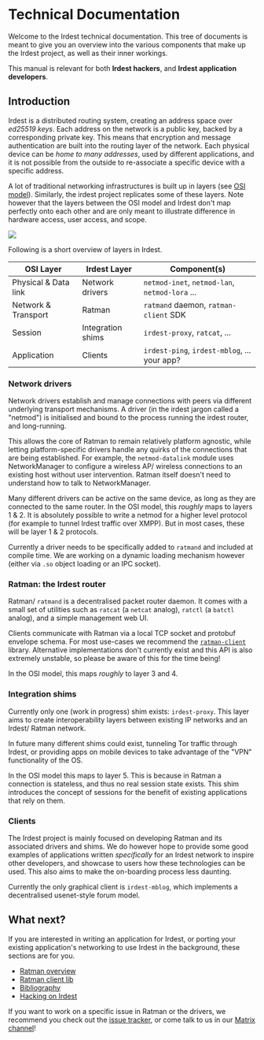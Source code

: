# Technical Documentation

Welcome to the Irdest technical documentation.  This tree of documents
is meant to give you an overview into the various components that make
up the Irdest project, as well as their inner workings.

This manual is relevant for both **Irdest hackers**, and **Irdest
application developers**.


## Introduction

Irdest is a distributed routing system, creating an address space over
_ed25519 keys_.  Each address on the network is a public key, backed
by a corresponding private key.  This means that encryption and
message authentication are built into the routing layer of the
network.  Each physical device can be _home to many addresses_, used
by different applications, and it is not possible from the outside to
re-associate a specific device with a specific address.

A lot of traditional networking infrastructures is built up in layers
(see [OSI model][osi]).  Similarly, the irdest project replicates some
of these layers.  Note however that the layers between the OSI model
and Irdest don't map perfectly onto each other and are only meant to
illustrate difference in hardware access, user access, and scope.

![](/assets/overview.svg)

[osi]: https://en.wikipedia.org/wiki/OSI_model

Following is a short overview of layers in Irdest.

| OSI Layer            | Irdest Layer      | Component(s)                                   |
|----------------------|-------------------|------------------------------------------------|
| Physical & Data link | Network drivers   | `netmod-inet`, `netmod-lan`, `netmod-lora` ... |
| Network & Transport  | Ratman            | `ratmand` daemon, `ratman-client` SDK          |
| Session              | Integration shims | `irdest-proxy`, `ratcat`, ...                  |
| Application          | Clients           | `irdest-ping`, `irdest-mblog`, ... your app?   |


### Network drivers

Network drivers establish and manage connections with peers via
different underlying transport mechanisms.  A driver (in the irdest
jargon called a "netmod") is initialised and bound to the process
running the irdest router, and long-running.

This allows the core of Ratman to remain relatively platform agnostic,
while letting platform-specific drivers handle any quirks of the
connections that are being established.  For example, the
`netmod-datalink` module uses NetworkManager to configure a wireless
AP/ wireless connections to an existing host without user
intervention.  Ratman itself doesn't need to understand how to talk to
NetworkManager.

Many different drivers can be active on the same device, as long as
they are connected to the same router.  In the OSI model, this
_roughly_ maps to layers 1 & 2.  It is absolutely possible to write a
netmod for a higher level protocol (for example to tunnel Irdest
traffic over XMPP).  But in most cases, these will be layer 1 & 2
protocols.

Currently a driver needs to be specifically added to `ratmand` and
included at compile time.  We are working on a dynamic loading
mechanism however (either via `.so` object loading or an IPC socket).


### Ratman: the Irdest router

Ratman/ `ratmand` is a decentralised packet router daemon.  It comes
with a small set of utilities such as `ratcat` (a `netcat` analog),
`ratctl` (a `batctl` analog), and a simple management web UI.

Clients communicate with Ratman via a local TCP socket and protobuf
envelope schema.  For most use-cases we recommend the
[`ratman-client`] library.  Alternative implementations don't
currently exist and this API is also extremely unstable, so please be
aware of this for the time being!

In the OSI model, this maps _roughly_ to layer 3 and 4.

[`ratman-client`]: https://crates.io/crates/ratman-client


### Integration shims

Currently only one (work in progress) shim exists: `irdest-proxy`.
This layer aims to create interoperability layers between existing IP
networks and an Irdest/ Ratman network.

In future many different shims could exist, tunneling Tor traffic
through Irdest, or providing apps on mobile devices to take advantage
of the "VPN" functionality of the OS.

In the OSI model this maps to layer 5.  This is because in Ratman a
connection is stateless, and thus no real session state exists.  This
shim introduces the concept of sessions for the benefit of existing
applications that rely on them.


### Clients

The Irdest project is mainly focused on developing Ratman and its
associated drivers and shims.  We do however hope to provide some good
examples of applications written _specifically_ for an Irdest network
to inspire other developers, and showcase to users how these
technologies can be used.  This also aims to make the on-boarding
process less daunting.

Currently the only graphical client is `irdest-mblog`, which
implements a decentralised usenet-style forum model.


## What next?

If you are interested in writing an application for Irdest, or porting
your existing application's networking to use Irdest in the
background, these sections are for you.

- [Ratman overview](./ratman/index.html)
- [Ratman client lib](./ratman/client.html)
- [Bibliography](./bib.html)
- [Hacking on Irdest](./hacking.html)

If you want to work on a specific issue in Ratman or the drivers, we
recommend you check out the [issue tracker], or come talk to us in our
[Matrix channel]!

[issue tracker]: https://git.irde.st/we/irdest/-/issues
[Matrix channel]: https://matrix.to/#/#chat:irde.st
